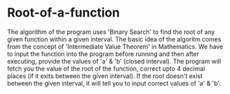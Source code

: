 # Root-of-a-function
The algorithm of the program uses 'Binary Search' to find the root of any given function within a given interval.
The basic idea of the algoritm comes from the concept of 'Intermediate Value Theorem' in Mathematics.
We have to input the function into the program before running and then after executing, provide the values of 'a' & 'b' (closed interval).
The program will fetch you the value of the root of the function, correct upto 4 decimal places (if it exits between the given interval).
If the root doesn't exist between the given interval, it will tell you to input correct values of 'a' & 'b'.
